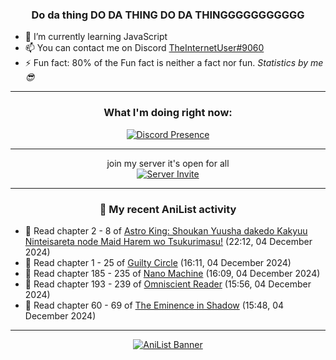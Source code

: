 <div align="center">

### Do da thing DO DA THING DO DA THINGGGGGGGGGGG
</div>

- 🌱 I’m currently learning JavaScript
- 📫 You can contact me on Discord [TheInternetUser#9060](https://discord.com/users/534117072796385300)
- ⚡ Fun fact: 80% of the Fun fact is neither a fact nor fun. _Statistics by me 😎_
<hr>

<div align="center">

### What I'm doing right now:
[![Discord Presence](https://lanyard.cnrad.dev/api/534117072796385300)](https://discord.com/users/534117072796385300)
<hr>

join my server it's open for all <br>
[![Server Invite](https://invidget.switchblade.xyz/bfYgVHxrSs)](https://discord.gg/bfYgVHxrSs)

<hr>
  
### 🌸 My recent AniList activity

</div>

<!-- ANILIST_ACTIVITY:start -->

-   📖 Read chapter 2 - 8 of [Astro King: Shoukan Yuusha dakedo Kakyuu Ninteisareta node Maid Harem wo Tsukurimasu!](https://anilist.co/manga/151865) (22:12, 04 December 2024)
-   📖 Read chapter 1 - 25 of [Guilty Circle](https://anilist.co/manga/133592) (16:11, 04 December 2024)
-   📖 Read chapter 185 - 235 of [Nano Machine](https://anilist.co/manga/120980) (16:09, 04 December 2024)
-   📖 Read chapter 193 - 239 of [Omniscient Reader](https://anilist.co/manga/119257) (15:56, 04 December 2024)
-   📖 Read chapter 60 - 69 of [The Eminence in Shadow](https://anilist.co/manga/106758) (15:48, 04 December 2024)

<!-- ANILIST_ACTIVITY:end -->
<hr>

<div align="center">

[![AniList Banner](https://img.anili.st/User/929966)](https://anilist.co/user/TheInternetUser)

<!-- ![Profile views](https://gpvc.arturio.dev/TheInternetUse7) Since 2023-01-09 -->
<br>


</div>
